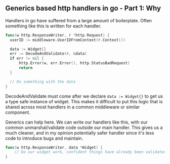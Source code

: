 ## Generics based http handlers in go - Part 1:  Why

Handlers in go have suffered from a large amount of boilerplate. Often something like this is written for each handler.
```go
func(w http.ResponseWriter, r *http.Request) {
  userID := middleware.UserIDFromContext(r.Context())

  data := Widget{}
  err := DecodeAndValidate(r, &data)
  if err != nil {
      http.Error(w, err.Error(), http.StatusBadRequest)
      return
  }

  // Do something with the data
}
```

DecodeAndValidate must come after we declare `data := Widget{}` to get us a type safe instance of widget.  This makes it difficult to put this logic that is shared across most handlers in a common middleware or similar component.

Generics can help here.  We can write our handlers like this, with our common unmarshal/validate code outside our main handler.  This gives us a much cleaner, and in my opinion potentially safer handler since it's less code to introduce bugs and maintain.
```go
func(w http.ResponseWriter, data *Widget) {
    // Do our widget work, confident things have already been validated and unmarshaled
}
```